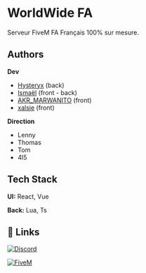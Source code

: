 # WorldWide FA

Serveur FiveM FA Français 100% sur mesure.


## Authors

**Dev** 
- [Hysteryx](https://github.com/Hysteryx) (back) 
- [Ismaël](https://github.com/Sameedevv) (front - back)
- [AKR_MARWANITO](https://github.com/Marwanito26) (front)
- [xalsie](https://github.com/xalsie) (front)

**Direction**
- Lenny
- Thomas
- Tom
- 4l5

## Tech Stack

**UI:** React, Vue

**Back:** Lua, Ts


## 🔗 Links
[![Discord](https://img.shields.io/badge/Discord-000?style=for-the-badge&logo=discord&logoColor=white)](https://discord.gg/worldwidefa)

[![FiveM](https://img.shields.io/badge/FiveM-000?style=for-the-badge&logo=fivem&logoColor=white)](https://fivem.net/)

